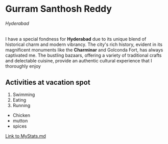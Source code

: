 # Gurram Santhosh Reddy
###### Hyderabad
I have a special fondness for **Hyderabad** due to its unique blend of historical charm and modern vibrancy. The city's rich history, evident in its magnificent monuments like the **Charminar** and Golconda Fort, has always captivated me. The bustling bazaars, offering a variety of traditional crafts and delectable cuisine, provide an authentic cultural experience that I thoroughly enjoy

## Activities at vacation spot
1. Swimming
2. Eating
3. Running
* Chicken
* mutton
* spices

[Link to MyStats.md](https://github.com/Gurram99/my2-gurram/blob/main/MyStats.md)
